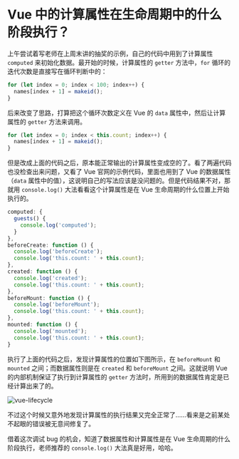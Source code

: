 # Vue 中的计算属性在生命周期中的什么阶段执行？

上午尝试着写老师在上周末讲的抽奖的示例，自己的代码中用到了计算属性 `computed` 来初始化数据。最开始的时候，计算属性的 `getter` 方法中，`for` 循环的迭代次数是直接写在循环判断中的：

```js
for (let index = 0; index < 100; index++) {
  names[index + 1] = makeid();
}
```

后来改变了思路，打算把这个循环次数定义在 Vue 的 `data` 属性中，然后让计算属性的 `getter` 方法来调用。

```js
for (let index = 0; index < this.count; index++) {
  names[index + 1] = makeid();
}
```

但是改成上面的代码之后，原本能正常输出的计算属性变成空的了。看了两遍代码也没检查出来问题，又看了 Vue 官网的示例代码，里面也用到了 Vue 的数据属性（`data` 属性中的值），这说明自己的写法应该是没问题的。但是代码结果不对，那就用 `console.log()` 大法看看这个计算属性是在 Vue 生命周期的什么位置上开始执行的。

```js
computed: {
  guests() {
    console.log('computed');
  }
},
beforeCreate: function () {
  console.log('beforeCreate');
  console.log('this.count: ' + this.count);
},
created: function () {
  console.log('created');
  console.log('this.count: ' + this.count);
},
beforeMount: function () {
  console.log('beforeMount');
  console.log('this.count: ' + this.count);
},
mounted: function () {
  console.log('mounted');
  console.log('this.count: ' + this.count);
}
```

执行了上面的代码之后，发现计算属性的位置如下图所示，在 `beforeMount` 和 `mounted` 之间；而数据属性则是在 `created` 和 `beforeMount` 之间。这就说明 Vue 的内部机制保证了执行到计算属性的 `getter` 方法时，所用到的数据属性肯定是已经计算出来了的。

![vue-lifecycle](http://owve9bvtw.bkt.clouddn.com/Fjkq7I9SELxKZDeQ8C7-VdrfP3sj)

不过这个时候又意外地发现计算属性的执行结果又完全正常了……看来是之前某处不起眼的错误被无意间修复了。

借着这次调试 bug 的机会，知道了数据属性和计算属性是在 Vue 生命周期的什么阶段执行，老师推荐的 `console.log()` 大法真是好用，哈哈。
